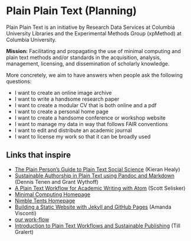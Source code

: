# Plain Plain Text (Planning)

Plain Plain Text is an initiative by Research Data Services at Columbia
University Libraries and the Experimental Methods Group (xpMethod) at Columbia
University.

**Mission:** Facilitating and propagating the use of minimal computing and
plain text methods and/or standards in the acquisition, analysis, management,
licensing, and dissemination of scholarly knowledge.

More concretely, we aim to have answers when people ask the following
questions:

* I want to create an online image archive
* I want to write a handsome research paper
* I want to create a modular CV that is both online and a pdf
* I want to create a personal home page
* I want to create a handsome conference or workshop website
* I want to manage my data in way that follows FAIR conventions
* I want to edit and distribute an academic journal
* I want to license my work so that it can be broadly used

## Links that inspire

* [The Plain Person’s Guide to Plain Text Social Science](https://kieranhealy.org/publications/plain-person-text/) (Kieran Healy)
* [Sustainable Authorship in Plain Text using Pandoc and Markdown](https://programminghistorian.org/en/lessons/sustainable-authorship-in-plain-text-using-pandoc-and-markdown) (Dennis Tenen and Grant Wythoff)
* [A Plain Text Workflow for Academic Writing with Atom](http://u.arizona.edu/~selisker/post/workflow/) (Scott Selisker)
* [Minimal Computing Homepage](https://go-dh.github.io/mincomp/)
* [Nimble Tents Homepage](https://nimbletents.github.io/)
* [Building a Static Website with Jekyll and GitHub Pages](https://programminghistorian.org/en/lessons/building-static-sites-with-jekyll-github-pages) (Amanda Visconti)
* [our work-flow](http://www.smallaxe.net/sxarchipelagos/workflow.html)
* [Introduction to Plain Text Workflows and Sustainable Publishing](http://www.sitzextase.de/blog/2017/02/22/plain-text/) (Till Gralert)
